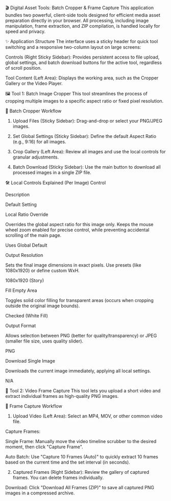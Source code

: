 🎬 Digital Asset Tools: Batch Cropper & Frame Capture
This application bundles two powerful, client-side tools designed for efficient media asset preparation directly in your browser. All processing, including image manipulation, frame extraction, and ZIP compilation, is handled locally for speed and privacy.

✨ Application Structure
The interface uses a sticky header for quick tool switching and a responsive two-column layout on large screens:

Controls (Right Sticky Sidebar): Provides persistent access to file upload, global settings, and batch download buttons for the active tool, regardless of scroll position.

Tool Content (Left Area): Displays the working area, such as the Cropper Gallery or the Video Player.

🖼️ Tool 1: Batch Image Cropper
This tool streamlines the process of cropping multiple images to a specific aspect ratio or fixed pixel resolution.

🚀 Batch Cropper Workflow
1. Upload Files (Sticky Sidebar): Drag-and-drop or select your PNG/JPEG images.

2. Set Global Settings (Sticky Sidebar): Define the default Aspect Ratio (e.g., 9:16) for all images.

4. Crop Gallery (Left Area): Review all images and use the local controls for granular adjustments.

3. Batch Download (Sticky Sidebar): Use the main button to download all processed images in a single ZIP file.

🛠️ Local Controls Explained (Per Image)
Control

Description

Default Setting

Local Ratio Override

Overrides the global aspect ratio for this image only. Keeps the mouse wheel zoom enabled for precise control, while preventing accidental scrolling of the main page.

Uses Global Default

Output Resolution

Sets the final image dimensions in exact pixels. Use presets (like 1080x1920) or define custom WxH.

1080x1920 (Story)

Fill Empty Area

Toggles solid color filling for transparent areas (occurs when cropping outside the original image bounds).

Checked (White Fill)

Output Format

Allows selection between PNG (better for quality/transparency) or JPEG (smaller file size, uses quality slider).

PNG

Download Single Image

Downloads the current image immediately, applying all local settings.

N/A

🎥 Tool 2: Video Frame Capture
This tool lets you upload a short video and extract individual frames as high-quality PNG images.

🚀 Frame Capture Workflow
1. Upload Video (Left Area): Select an MP4, MOV, or other common video file.

Capture Frames:

Single Frame: Manually move the video timeline scrubber to the desired moment, then click "Capture Frame".

Auto Batch: Use "Capture 10 Frames (Auto)" to quickly extract 10 frames based on the current time and the set interval (in seconds).

2. Captured Frames (Right Sidebar): Review the gallery of captured frames. You can delete frames individually.

Download: Click "Download All Frames (ZIP)" to save all captured PNG images in a compressed archive.